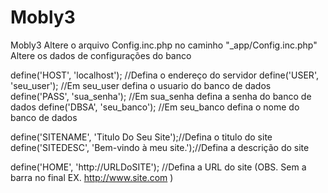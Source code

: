 # Mobly3
Mobly3
Altere o arquivo Config.inc.php no caminho "_app/Config.inc.php"
Altere os dados de configurações do banco

define('HOST', 'localhost'); //Defina o endereço do servidor
define('USER', 'seu_user'); //Em seu_user defina o usuario do banco de dados
define('PASS', 'sua_senha'); //Em sua_senha defina a senha do banco de dados
define('DBSA', 'seu_banco'); //Em seu_banco defina o nome do banco de dados

define('SITENAME', 'Titulo Do Seu Site');//Defina o titulo do site
define('SITEDESC', 'Bem-vindo à meu site.');//Defina a descrição do site

define('HOME', 'http://URLDoSITE'); //Defina a URL do site (OBS. Sem a barra no final EX. http://www.site.com )
